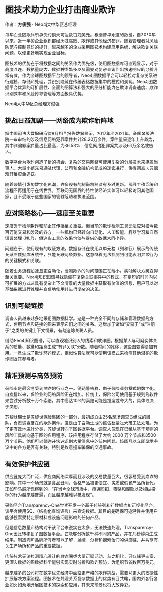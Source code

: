 # 图技术助力企业打击商业欺诈

作者：**方俊强** - Neo4j大中华区总经理

每年企业因欺诈所承受的损失可达数百万美元。根据普华永道的数据，自2020年以来，近一半的企业组织都经历过腐败、欺诈或其他经济犯罪。随着管理者对风险防范与控制意识的提升，越来越多的企业采用图技术构建应用系统，解决欺诈关联问题，以便更好地实现企业目标。

图技术的优势在于将数据之间的关系作为优先级，使用图数据库可直观显示，对于高度互连、数据量庞大、数据种类繁多以及需要对复杂查询作出快速响应的分析非常有效。作为全球图数据平台的领导者，Neo4j图数据平台可以轻松对复杂关系进行建模、存储和处理，并识别隐藏在传统表格数据集中的模式和洞察。Neo4j图数据平台优异的可扩展性、全面的图算法和强大的图分析能力在欺诈调查速度、欺诈识别效率和风险传导管理等方面极具优势。



Neo4j大中华区总经理方俊强

## 挑战日益加剧——网络成为欺诈新阵地

据中国司法大数据研究院8月相关报告数据显示，2017年至2021年，全国各级法院一审审结的涉及信息网络犯罪案件共计28.20万余件，案件量呈逐年上升趋势，其中诈骗罪案件量占比最高，为36.53%，信息网络犯罪案共涉及66万余名被告人。

数字平台为欺诈创造了新的机会，复杂的交易网络可使用复杂的分层技术来掩盖当事人。大量小额交易通过代理、公司和金融机构组成的迷宫进行，使得调查人员很难开展资金追踪。

随着疫情引发的数字化热潮，许多现有的制衡机制没有及时更新。离线工作系统和流程不再适用于在线世界。互联网无国界的特性使经济实体可以轻松访问其他国家，且不受限于这些国家的管辖范畴和执法范围。

## 应对策略核心——速度至关重要

速度对于检测欺诈和防止其传播至关重要。但当前的欺诈检测工具无法应对如今数百万笔交易和涉及的各方。一些机构已经转向自动化、人工智能、机器学习和自然语言处理 (NLP)，但这些工具的效果也仅与提供的数据大同小异。

问题在于，使用现有的取证方法，数据存储在使用以单元格（列和行）展示的传统关系型数据库系统中，只能关联两条数据。这意味着无法检测到可能表明异常行为的关键模式和关联。

随着业务流程加速且更自动化，检测欺诈的时间范围正在缩小。实时解决方案变得至关重要。Neo4j知识图谱寻找隐藏在复杂关联事件中的模式，在更短的时间内以可扩展的方式从具有复杂上下文情景的大量数据中获取有价值的信息，用户可以对基础数据进行推理并自信地使用其进行复杂的决策。

## 识别可疑链接

调查人员越来越多地采用图数据科学。这是一种完全不同的存储和管理数据的方式，使用节点和链接的图来表示它们之间的关系。这增加了诸如“交易于”或“注册于”之类的关键上下文情景，有助追踪关联人员。

借助Neo4j知识图谱，可以直观地识别人的线索和欺诈圈。根据某人与可疑实体关系的质量、数量和距离生成“有罪关联”分数。随着时间的推移，这些图变得更加有用。一旦生成了欺诈环的模式，相似性算法就可以使用该模式来检测其他潜在的欺诈圈及其参与者。

## 精准预测与高效预防

保险业是最容易受到欺诈的行业之一。德勤警告称，由于保险业务模式的数字化，自疫情以来，保险业的网络风险正在增加。传统上，保险公司使用基于规则的软件来尝试分析数十万个索赔，其中高达10%的索赔可能是捏造或夸大的，具体取决于类别。

苏黎世瑞士是苏黎世保险集团的一部分，最初成立由25名现场调查员组成的团队，负责调查潜在的欺诈案件。但是由于自动生成的报告数量过大而无法处理。为了更有效地进行分类，苏黎世转向了图数据平台。调查人员现在已经从基于规则的风险工具转向基于图的应用程序，该应用程序存储了大约 2000 万个节点和3500万个关系。他们可以筛选并快速识别大量信息中的任何问题。该图可以立即显示争议中的各方是否有关联，特别是故意撞车骗保的交通事故。

## 有效保护供应链

供应链庞大而广泛，供应商网络深厚而且涉及的交易数量巨大，很容易受到欺诈的影响。其中一个场景就是食品丑闻，合格产品被更便宜、劣质或假冒产品所替代。正如毕马威所观察到的，“在当今全球市场中，串通回扣、贿赂和腐败以及操纵投标的行为越来越普遍，而且越来越难以被发现”。

采购平台Transparency-One尝试开发一个基于传统列和行数据库的可视化平台，该平台使用SQL（结构化查询语言）来查询数据。其目的是确保可追溯性并使用户能够搜索受特定原材料或设施问题影响的任何产品。

但是信息数量和结构对于该平台来说实在太多，无法快速处理。Transparency-One因此转移到了图数据平台。它能够分析数千种不同的产品，并在几秒钟内生成结果。制造商和品牌所有者可以了解、监控、分析和搜索他们的供应链，并共享有关生产场所和产品的重要数据。

传统技术无法检测精心设计的欺诈圈或大量可疑活动，与之相比，可存储更丰富、更深入数据的图数据科学能够实现实时分析和欺诈预防，为组织节省数百万美元。

越来越多的公司将在数字优先经济中面临更严峻的欺诈挑战，需要以更大的敏捷性扩展解决方案流程。图技术在处理关系复杂数据上的优势有目共睹，国内外各行各业如火如荼地开展图技术的探索和应用，其未来前景也将大放异彩。